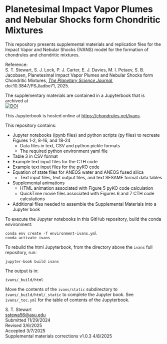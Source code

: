 # Planetesimal Impact Vapor Plumes and Nebular Shocks form Chondritic Mixtures

This repository presents supplemental materials and replication files for the Impact Vapor and Nebular Shocks (IVANS) model for the formation of chondrules and chondritic mixtures.<p>

Reference:<br>
S. T. Stewart, S. J. Lock, P. J. Carter, E. J. Davies, M. I. Petaev, S. B. Jacobsen, Planetesimal Impact Vapor Plumes and Nebular Shocks form Chondritic Mixtures, <i>[The Planetary Science Journal](https://iopscience.iop.org/journal/2632-3338)</i>, doi:10.3847/PSJ/adbe71, 2025.

The supplementary materials are contained in a Jupyterbook that is archived at <br>
[![DOI](https://zenodo.org/badge/DOI/10.5281/zenodo.15178795.svg)](https://doi.org/10.5281/zenodo.15178795)

This Jupyterbook is hosted online at https://chondrules.net/ivans.

This repository contains:<br>
* Jupyter notebooks (ipynb files) and python scripts (py files) to recreate Figures 1-2, 8-16, and 18-24
    - Data files in text, CSV and python pickle formats
    - The required python environment yaml file
* Table 3 in CSV format
* Example text input files for the CTH code
* Example text input files for the pyKO code
* Equation of state files for ANEOS water and ANEOS fused silica
    - Text input files, text output files, and text SESAME format data tables
* Supplemental animations
    - HTML animation associated with Figure 5 pyKO code calculation
    - QuickTime movie files associated with Figures 6 and 7 CTH code calculations
* Additional files needed to assemble the Supplemental Materials into a Jupyter book

To execute the Jupyter notebooks in this GitHub repository, build the conda environment:<p>

`conda env create -f environment-ivans.yml`<br>
`conda activate ivans`<p>

To rebuild the html Jupyterbook, from the directory above the `ivans` full repository, run:<p>

`jupyter-book build ivans`<p>

The output is in:<p>

`ivans/_build/html`<p>

Move the contents of the `ivans/static` subdirectory to `ivans/_build/html/_static` to complete the Jupyter book. See `ivans/_toc.yml` for the table of contents of the Jupyterbook.<p>

S. T. Stewart<br>
sstewa56@asu.edu<br>
Submitted 11/29/2024<br>
Revised 3/6/2025<br>
Accepted 3/7/2025<br>
Supplemental materials corrections v1.0.3 4/8/2025<br>
